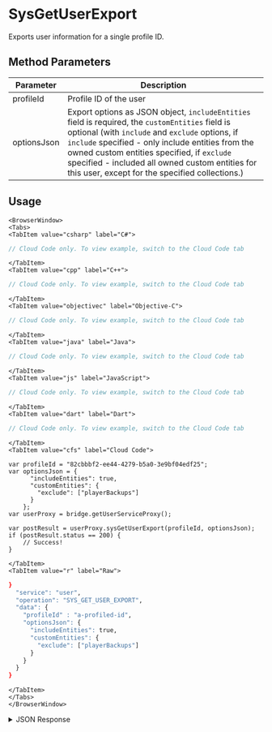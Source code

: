 # SysGetUserExport

Exports user information for a single profile ID.

<PartialServop service_name="user" operation_name="SYS_GET_USER_EXPORT" />

## Method Parameters

| Parameter   | Description                                                                                                                                                                                                                                                                                                                                                  |
| ----------- | ------------------------------------------------------------------------------------------------------------------------------------------------------------------------------------------------------------------------------------------------------------------------------------------------------------------------------------------------------------ |
| profileId   | Profile ID of the user                                                                                                                                                                                                                                                                                                                                       |
| optionsJson | Export options as JSON object, `includeEntities` field is required, the `customEntities` field is optional (with `include` and `exclude` options, if `include` specified - only include entities from the owned custom entities specified, if `exclude` specified - included all owned custom entities for this user, except for the specified collections.) |

## Usage

```mdx-code-block
<BrowserWindow>
<Tabs>
<TabItem value="csharp" label="C#">
```

```csharp
// Cloud Code only. To view example, switch to the Cloud Code tab
```

```mdx-code-block
</TabItem>
<TabItem value="cpp" label="C++">
```

```cpp
// Cloud Code only. To view example, switch to the Cloud Code tab
```

```mdx-code-block
</TabItem>
<TabItem value="objectivec" label="Objective-C">
```

```objectivec
// Cloud Code only. To view example, switch to the Cloud Code tab
```

```mdx-code-block
</TabItem>
<TabItem value="java" label="Java">
```

```java
// Cloud Code only. To view example, switch to the Cloud Code tab
```

```mdx-code-block
</TabItem>
<TabItem value="js" label="JavaScript">
```

```javascript
// Cloud Code only. To view example, switch to the Cloud Code tab
```

```mdx-code-block
</TabItem>
<TabItem value="dart" label="Dart">
```

```dart
// Cloud Code only. To view example, switch to the Cloud Code tab
```

```mdx-code-block
</TabItem>
<TabItem value="cfs" label="Cloud Code">
```

```cfscript
var profileId = "82cbbbf2-ee44-4279-b5a0-3e9bf04edf25";
var optionsJson = {
      "includeEntities": true,
      "customEntities": {
        "exclude": ["playerBackups"]
      }
    };
var userProxy = bridge.getUserServiceProxy();

var postResult = userProxy.sysGetUserExport(profileId, optionsJson);
if (postResult.status == 200) {
    // Success!
}
```

```mdx-code-block
</TabItem>
<TabItem value="r" label="Raw">
```

```r
}
  "service": "user",
  "operation": "SYS_GET_USER_EXPORT",
  "data": {
    "profileId" : "a-profiled-id",
    "optionsJson": {
      "includeEntities": true,
      "customEntities": {
        "exclude": ["playerBackups"]
      }
    }
  }
}
```

```mdx-code-block
</TabItem>
</Tabs>
</BrowserWindow>
```

<details>
<summary>JSON Response</summary>

```json
{
    "data": {
        "82cbbbf2-ee44-4279-b5a0-3e9bf04edf25": [
            {
                "appEmailAccounts": [
                    {
                        "emailAddress": "jasonbitheads@gmail.com"
                    }
                ],
                "childEntities": [
                    {
                        "entityId": "77d2e40d-1807-4ebe-bff3-a77a4067e632",
                        "entityType": "address",
                        "version": 1,
                        "data": {
                            "street": "1309 Carling"
                        },
                        "acl": {
                            "other": 0
                        },
                        "createdAt": 1623785645742,
                        "updatedAt": 1623785645742
                    },
                    {
                        "entityId": "3abe124b-2652-4c1c-96b9-f36b39415e09",
                        "entityType": "address1",
                        "version": 1,
                        "data": {
                            "street": "1310 Carling"
                        },
                        "acl": {
                            "other": 0
                        },
                        "createdAt": 1623785660029,
                        "updatedAt": 1623785660029
                    }
                ],
                "credentials": [
                    {
                        "externalId": "jasonbitheads@gmail.com",
                        "authenticationType": "Email",
                        "authSubType": ""
                    }
                ],
                "groups": {
                    "requested": [],
                    "invited": [],
                    "groups": []
                },
                "leaderboardScores": [
                    {
                        "leaderboardId": "aLeaderboardId",
                        "versionId": 31,
                        "score": 10,
                        "data": {
                            "nickname": "batman"
                        },
                        "createdAt": 1634748477272,
                        "updatedAt": 1634748477272
                    },
                    {
                        "leaderboardId": "aLeaderboardId11",
                        "versionId": 31,
                        "score": 10,
                        "data": {
                            "nickname": "batman"
                        },
                        "createdAt": 1634748537457,
                        "updatedAt": 1634748537457
                    }
                ],
                "playerCurrency": {
                    "createdAt": 1623785637325,
                    "updatedAt": 1623785637325,
                    "syncTimestamp": 1623785637325,
                    "items": {}
                },
                "playerProfile": [
                    {
                        "playerName": "",
                        "pictureUrl": null,
                        "platforms": ["IOS"],
                        "home": null,
                        "countryCode": "CA",
                        "languageCode": "en",
                        "timeZoneOffset": -5,
                        "createdAt": 1623785637315,
                        "updatedAt": 1623785637337,
                        "amountSpent": 0,
                        "refundCount": 0,
                        "vcClaimed": 0,
                        "vcPurchased": 0,
                        "summaryFriendData": null,
                        "isTester": false,
                        "ab_testing_id": 95,
                        "loginCount": 1,
                        "lastLogin": 1623785637323,
                        "previousLogin": null,
                        "randomAttribute": 0.3492390588647414,
                        "playerRating": 0,
                        "shieldExpiry": 0,
                        "matchesPlayed": 0,
                        "lastMatch": 0,
                        "activeSessions": ["rgk8kmpguqquakojqmvsh6hco6"],
                        "matchAttackExpiry": null,
                        "matchEnabled": false,
                        "attributes": {},
                        "automatedPromotions": [],
                        "friendProfileIds": [],
                        "emailAddress": "jasonbitheads@gmail.com"
                    }
                ],
                "playerStatistics": {
                    "syncTimestamp": 1623785637334,
                    "statistics": {},
                    "experienceLevel": 0,
                    "experiencePoints": 0,
                    "milestonesStatus": {},
                    "questsStatus": {},
                    "playerAchievements": []
                }
            }
        ]
    },
    "status": 200
}
```

</details>
